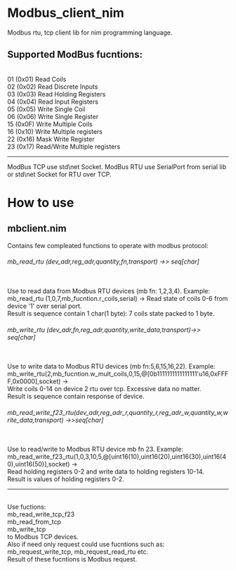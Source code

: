 # Modbus_client_nim
Modbus rtu, tcp client lib for nim programming language.
## Supported ModBus fucntions: 
<br>                                01 (0x01) Read Coils
<br>                           02 (0x02) Read Discrete Inputs
<br>                           03 (0x03) Read Holding Registers
<br>                           04 (0x04) Read Input Registers
<br>                           05 (0x05) Write Single Coil
<br>                            06 (0x06) Write Single Register
<br>                            15 (0x0F) Write Multiple Coils
<br>                            16 (0x10) Write Multiple registers
<br>                            22 (0x16) Mask Write Register
<br>                            23 (0x17) Read/Write Multiple registers
<br>
***
ModBus TCP use std\net Socket. ModBus RTU use SerialPort from serial lib or std\net Socket for RTU over TCP.
# How to use
## mbclient.nim
Contains few compleated functions to operate with modbus protocol:
###### mb_read_rtu (dev_adr,reg_adr,quantity,fn,transport) ->> seq[char]
<br> Use to read data from Modbus RTU devices (mb fn: 1,2,3,4). Example:
<br> mb_read_rtu (1,0,7,mb_fucntion.r_coils,serial) -> Read state of coils 0-6 from device '1' over serial port.
<br> Result is sequence contain 1 char(1 byte): 7 coils state packed to 1 byte.
###### mb_write_rtu (dev_adr,fn,reg_adr,quantity,write_data,transport)->> seq[char]
<br> Use to write data to Modbus RTU devices (mb fn:5,6,15,16,22). Example:
<br> mb_write_rtu(2,mb_fucntion.w_mult_coils,0,15,@[0b1111111111111111'u16,0xFFFF,0x0000],socket) -> 
<br> Write coils 0-14 on device 2 rtu over tcp. Excessive data no matter.
<br> Result is sequence contain response of device.
###### mb_read_write_f23_rtu(dev_adr,reg_adr_r,quantity_r,reg_adr_w,quantity_w,write_data,transport) ->>seq[char]
<br> Use to read/write to Modbus RTU device mb fn 23. Example:
<br> mb_read_write_f23_rtu(1,0,3,10,5,@[uint16(10),uint16(20),uint16(30),uint16(40),uint16(50)],socket) ->
<br> Read holding registers 0-2 and write data to holding registers 10-14.
<br> Result is values of holding registers 0-2.
***
<br> Use fuctions:
<br> mb_read_write_tcp_f23
<br> mb_read_from_tcp
<br> mb_write_tcp
<br> to Modbus TCP devices.
<br> Also if need only request could use fucntions such as: mb_request_write_tcp, mb_request_read_rtu etc.
<br> Result of these fucntions is Modbus request.
